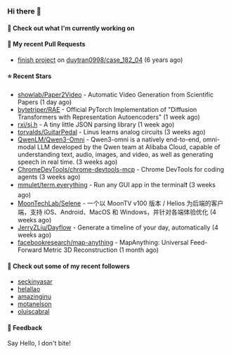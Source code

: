 ### Hi there 👋

#### 👷 Check out what I'm currently working on

#### 🔨 My recent Pull Requests

- [finish project](https://github.com/duytran0998/case_182_04/pull/1) on [duytran0998/case_182_04](https://github.com/duytran0998/case_182_04) (6 years ago)

#### ⭐ Recent Stars

- [showlab/Paper2Video](https://github.com/showlab/Paper2Video) - Automatic Video Generation from Scientific Papers (1 day ago)
- [bytetriper/RAE](https://github.com/bytetriper/RAE) - Official PyTorch Implementation of &#34;Diffusion Transformers with Representation Autoencoders&#34; (1 week ago)
- [rxi/sj.h](https://github.com/rxi/sj.h) - A tiny little JSON parsing library (1 week ago)
- [torvalds/GuitarPedal](https://github.com/torvalds/GuitarPedal) - Linus learns analog circuits (3 weeks ago)
- [QwenLM/Qwen3-Omni](https://github.com/QwenLM/Qwen3-Omni) - Qwen3-omni is a natively end-to-end, omni-modal LLM developed by the Qwen team at Alibaba Cloud, capable of understanding text, audio, images, and video, as well as generating speech in real time. (3 weeks ago)
- [ChromeDevTools/chrome-devtools-mcp](https://github.com/ChromeDevTools/chrome-devtools-mcp) - Chrome DevTools for coding agents (3 weeks ago)
- [mmulet/term.everything](https://github.com/mmulet/term.everything) - Run any GUI app in the terminal❗ (3 weeks ago)
- [MoonTechLab/Selene](https://github.com/MoonTechLab/Selene) - 一个以 MoonTV v100 版本 / Helios 为后端的客户端，支持 iOS、Android、MacOS 和 Windows，并针对各端体验优化 (4 weeks ago)
- [JerryZLiu/Dayflow](https://github.com/JerryZLiu/Dayflow) - Generate a timeline of your day, automatically (4 weeks ago)
- [facebookresearch/map-anything](https://github.com/facebookresearch/map-anything) - MapAnything: Universal Feed-Forward Metric 3D Reconstruction (1 month ago)

#### 👯 Check out some of my recent followers

- [seckinyasar](https://github.com/seckinyasar)
- [helallao](https://github.com/helallao)
- [amazinginu](https://github.com/amazinginu)
- [motanelson](https://github.com/motanelson)
- [oluiscabral](https://github.com/oluiscabral)

#### 💬 Feedback

Say Hello, I don't bite!